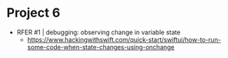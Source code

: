 # Project 6

- RFER #1 | debugging: observing change in variable state
    - https://www.hackingwithswift.com/quick-start/swiftui/how-to-run-some-code-when-state-changes-using-onchange

